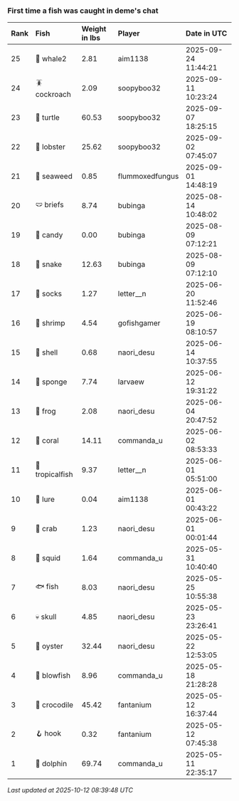 ### First time a fish was caught in deme's chat

| Rank | Fish            | Weight in lbs | Player          | Date in UTC         |
|:-----|:----------------|:--------------|:----------------|:--------------------|
| 25   | 🐋 whale2       | 2.81          | aim1138         | 2025-09-24 11:44:21 |
| 24   | 🪳 cockroach    | 2.09          | soopyboo32      | 2025-09-11 10:23:24 |
| 23   | 🐢 turtle       | 60.53         | soopyboo32      | 2025-09-07 18:25:15 |
| 22   | 🦞 lobster      | 25.62         | soopyboo32      | 2025-09-02 07:45:07 |
| 21   | 🌿 seaweed      | 0.85          | flummoxedfungus | 2025-09-01 14:48:19 |
| 20   | 🩲 briefs       | 8.74          | bubinga         | 2025-08-14 10:48:02 |
| 19   | 🍬 candy        | 0.00          | bubinga         | 2025-08-09 07:12:21 |
| 18   | 🐍 snake        | 12.63         | bubinga         | 2025-08-09 07:12:10 |
| 17   | 🧦 socks        | 1.27          | letter__n       | 2025-06-20 11:52:46 |
| 16   | 🦐 shrimp       | 4.54          | gofishgamer     | 2025-06-19 08:10:57 |
| 15   | 🐚 shell        | 0.68          | naori_desu      | 2025-06-14 10:37:55 |
| 14   | 🧽 sponge       | 7.74          | larvaew         | 2025-06-12 19:31:22 |
| 13   | 🐸 frog         | 2.08          | naori_desu      | 2025-06-04 20:47:52 |
| 12   | 🪸 coral        | 14.11         | commanda_u      | 2025-06-02 08:53:33 |
| 11   | 🐠 tropicalfish | 9.37          | letter__n       | 2025-06-01 05:51:00 |
| 10   | 🎏 lure         | 0.04          | aim1138         | 2025-06-01 00:43:22 |
| 9    | 🦀 crab         | 1.23          | naori_desu      | 2025-06-01 00:01:44 |
| 8    | 🦑 squid        | 1.64          | commanda_u      | 2025-05-31 10:40:40 |
| 7    | 🐟 fish         | 8.03          | naori_desu      | 2025-05-25 10:55:38 |
| 6    | 💀 skull        | 4.85          | naori_desu      | 2025-05-23 23:26:41 |
| 5    | 🦪 oyster       | 32.44         | naori_desu      | 2025-05-22 12:53:05 |
| 4    | 🐡 blowfish     | 8.96          | commanda_u      | 2025-05-18 21:28:28 |
| 3    | 🐊 crocodile    | 45.42         | fantanium       | 2025-05-12 16:37:44 |
| 2    | 🪝 hook         | 0.32          | fantanium       | 2025-05-12 07:45:38 |
| 1    | 🐬 dolphin      | 69.74         | commanda_u      | 2025-05-11 22:35:17 |

_Last updated at 2025-10-12 08:39:48 UTC_